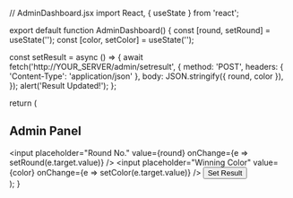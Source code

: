 
// AdminDashboard.jsx
import React, { useState } from 'react';

export default function AdminDashboard() {
  const [round, setRound] = useState('');
  const [color, setColor] = useState('');

  const setResult = async () => {
    await fetch('http://YOUR_SERVER/admin/setresult', {
      method: 'POST',
      headers: { 'Content-Type': 'application/json' },
      body: JSON.stringify({ round, color }),
    });
    alert('Result Updated!');
  };

  return (
    <div>
      <h2>Admin Panel</h2>
      <input placeholder="Round No." value={round} onChange={e => setRound(e.target.value)} />
      <input placeholder="Winning Color" value={color} onChange={e => setColor(e.target.value)} />
      <button onClick={setResult}>Set Result</button>
    </div>
  );
}
